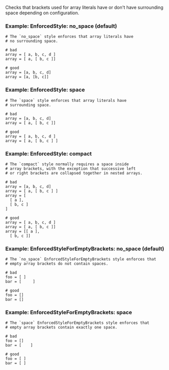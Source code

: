 Checks that brackets used for array literals have or don't have
surrounding space depending on configuration.

### Example: EnforcedStyle: no_space (default)
    # The `no_space` style enforces that array literals have
    # no surrounding space.

    # bad
    array = [ a, b, c, d ]
    array = [ a, [ b, c ]]

    # good
    array = [a, b, c, d]
    array = [a, [b, c]]

### Example: EnforcedStyle: space
    # The `space` style enforces that array literals have
    # surrounding space.

    # bad
    array = [a, b, c, d]
    array = [ a, [ b, c ]]

    # good
    array = [ a, b, c, d ]
    array = [ a, [ b, c ] ]

### Example: EnforcedStyle: compact
    # The `compact` style normally requires a space inside
    # array brackets, with the exception that successive left
    # or right brackets are collapsed together in nested arrays.

    # bad
    array = [a, b, c, d]
    array = [ a, [ b, c ] ]
    array = [
      [ a ],
      [ b, c ]
    ]

    # good
    array = [ a, b, c, d ]
    array = [ a, [ b, c ]]
    array = [[ a ],
      [ b, c ]]

### Example: EnforcedStyleForEmptyBrackets: no_space (default)
    # The `no_space` EnforcedStyleForEmptyBrackets style enforces that
    # empty array brackets do not contain spaces.

    # bad
    foo = [ ]
    bar = [     ]

    # good
    foo = []
    bar = []

### Example: EnforcedStyleForEmptyBrackets: space
    # The `space` EnforcedStyleForEmptyBrackets style enforces that
    # empty array brackets contain exactly one space.

    # bad
    foo = []
    bar = [    ]

    # good
    foo = [ ]
    bar = [ ]
